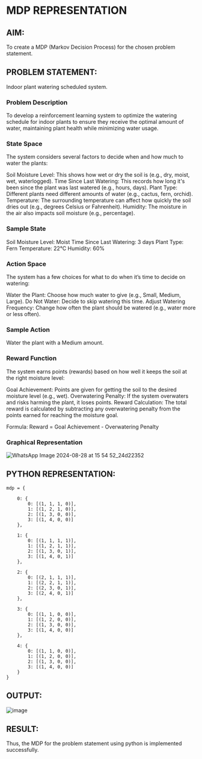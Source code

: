# MDP REPRESENTATION

## AIM:

To create a MDP (Markov Decision Process) for the chosen problem statement.

## PROBLEM STATEMENT:

Indoor plant watering scheduled system.

### Problem Description

To develop a reinforcement learning system to optimize the watering schedule for indoor plants to ensure they receive the optimal amount of water, maintaining plant health while minimizing water usage.

### State Space

The system considers several factors to decide when and how much to water the plants:

Soil Moisture Level: This shows how wet or dry the soil is (e.g., dry, moist, wet, waterlogged).
Time Since Last Watering: This records how long it's been since the plant was last watered (e.g., hours, days).
Plant Type: Different plants need different amounts of water (e.g., cactus, fern, orchid).
Temperature: The surrounding temperature can affect how quickly the soil dries out (e.g., degrees Celsius or Fahrenheit).
Humidity: The moisture in the air also impacts soil moisture (e.g., percentage).

### Sample State

Soil Moisture Level: Moist
Time Since Last Watering: 3 days
Plant Type: Fern
Temperature: 22°C
Humidity: 60%

### Action Space

The system has a few choices for what to do when it’s time to decide on watering:

Water the Plant: Choose how much water to give (e.g., Small, Medium, Large).
Do Not Water: Decide to skip watering this time.
Adjust Watering Frequency: Change how often the plant should be watered (e.g., water more or less often).

### Sample Action

Water the plant with a Medium amount.

### Reward Function

The system earns points (rewards) based on how well it keeps the soil at the right moisture level:

Goal Achievement: Points are given for getting the soil to the desired moisture level (e.g., wet).
Overwatering Penalty: If the system overwaters and risks harming the plant, it loses points.
Reward Calculation:
The total reward is calculated by subtracting any overwatering penalty from the points earned for reaching the moisture goal.

Formula:
Reward = Goal Achievement - Overwatering Penalty

### Graphical Representation

![WhatsApp Image 2024-08-28 at 15 54 52_24d22352](https://github.com/user-attachments/assets/b2d60e78-10bd-45cf-a460-859e65081b98)

## PYTHON REPRESENTATION:

```
mdp = {
  
    0: {
        0: [(1, 1, 1, 0)],  
        1: [(1, 2, 1, 0)],  
        2: [(1, 3, 0, 0)],
        3: [(1, 4, 0, 0)]
    },
  
    1: {
        0: [(1, 1, 1, 1)],  
        1: [(1, 2, 1, 1)],  
        2: [(1, 3, 0, 1)], 
        3: [(1, 4, 0, 1)]   
    },
 
    2: {
        0: [(2, 1, 1, 1)],  
        1: [(2, 2, 1, 1)],  
        2: [(2, 3, 0, 1)],  
        3: [(2, 4, 0, 1)]  
    },

    3: {
        0: [(1, 1, 0, 0)],  
        1: [(1, 2, 0, 0)],  
        2: [(1, 3, 0, 0)],  
        3: [(1, 4, 0, 0)]  
    },

    4: {
        0: [(1, 1, 0, 0)], 
        1: [(1, 2, 0, 0)],  
        2: [(1, 3, 0, 0)], 
        3: [(1, 4, 0, 0)]  
    }
}
```

## OUTPUT:

![image](https://github.com/user-attachments/assets/1145bb5a-6670-42e8-8f71-43f37c9eed17)

## RESULT:

Thus, the MDP for the problem statement using python is implemented successfully.

